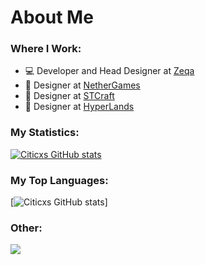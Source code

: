 <h1 align="left"> About Me </h1>


### Where I Work:
- 💻 Developer and Head Designer at [Zeqa](https://zeqa.tebex.io/about)
- 🎨 Designer at [NetherGames](https://nethergames.org)
- 🎨 Designer at [STCraft](https://stcraftnet.com)
- 🎨 Designer at [HyperLands](https://github.com/HyperLandsBE)


### My Statistics:
[![Citicxs GitHub stats](https://github-readme-stats.vercel.app/api?username=Citicx&theme=tokyonight&show_icons=true&count_private=true)](https://github.com/anuraghazra/github-readme-stats)

### My Top Languages:
[![Citicxs GitHub stats](https://github-readme-stats.vercel.app/api/top-langs/?username=Citicx&theme=tokyonight&layout=compact)]

### Other:
![](https://komarev.com/ghpvc/?username=Citicx&style=flat-square)
